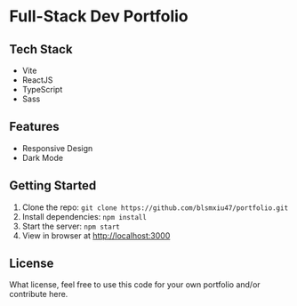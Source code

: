 # Full-Stack Dev Portfolio

## Tech Stack

* Vite
* ReactJS
* TypeScript
* Sass

## Features

* Responsive Design
* Dark Mode

## Getting Started

1. Clone the repo: ```git clone https://github.com/blsmxiu47/portfolio.git```
2. Install dependencies: ```npm install```
3. Start the server: ```npm start```
4. View in browser at [http://localhost:3000](http://localhost:3000)

## License

What license, feel free to use this code for your own portfolio and/or contribute here.
